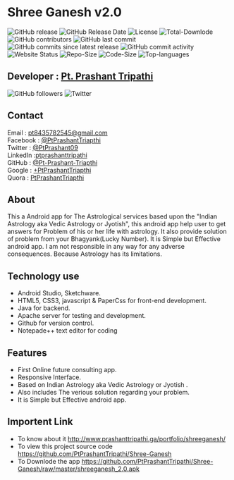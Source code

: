 
# Shree Ganesh v2.0

![GitHub release](https://img.shields.io/github/release/PtPrashantTripathi/Shree-Ganesh.svg)
![GitHub Release Date](https://img.shields.io/github/release-date/PtPrashantTripathi/Shree-Ganesh.svg)
![License](https://img.shields.io/github/license/PtPrashantTripathi/Shree-Ganesh.svg)
![Total-Downlode](https://img.shields.io/github/downloads/PtPrashantTripathi/Shree-Ganesh/total.svg)
![GitHub contributors](https://img.shields.io/github/contributors/PtPrashantTripathi/Shree-Ganesh.svg?color=0&logo=git&logoColor=orange)
![GitHub last commit](https://img.shields.io/github/last-commit/PtPrashantTripathi/Shree-Ganesh.svg)
![GitHub commits since latest release](https://img.shields.io/github/commits-since/PtPrashantTripathi/Shree-Ganesh/v2.0.svg)
![GitHub commit activity](https://img.shields.io/github/commit-activity/w/PtPrashantTripathi/Shree-Ganesh.svg)
![Website Status](https://img.shields.io/website/http/Prashanttripathi.ga.svg?down_message=Down&up_message=Online)
![Repo-Size](https://img.shields.io/github/repo-size/PtPrashantTripathi/Shree-Ganesh.svg)
![Code-Size](https://img.shields.io/github/languages/code-size/PtPrashantTripathi/Shree-Ganesh.svg)
![Top-languages](https://img.shields.io/github/languages/top/PtPrashantTripathi/Shree-Ganesh.svg?color=Blue&logo=java)

## Developer : [Pt. Prashant Tripathi](http://Prashanttripathi.ga)
![GitHub followers](https://img.shields.io/github/followers/PtPrashantTripathi.svg?label=Follow%20%40PtPrashantTripathi&logo=github&style=social)
![Twitter](https://img.shields.io/twitter/follow/PtPrashant09.svg?style=social)

## Contact
Email : [pt8435782545@gmail.com](mailto:pt8435782545@gmail.com)<br>
Facebook : [@PtPrashantTriapthi](https://www.facebook.com/PtPrashantTripathi) <br>
Twitter : [@PtPrashant09](https://twitter.com/intent/follow?screen_name=ptprashant09) <br>
LinkedIn :[ptprashanttripathi](https://www.linkedin.com/in/ptprashanttripathi/)<br>
GitHub :  [@Pt-Prashant-Triapthi](https://github.com/Pt-Prashant-Tripathi)<br>
Google : [+PtPrashantTriapthi](https://plus.google.com/u/0/117932919291115315316)<br>
Quora : [PtPrashantTriapthi](https://www.quora.com/profile/Pt-Prashant-Tripathi)<br>
                                

## About

This a Android app for The Astrological services based upon the "Indian Astrology aka Vedic Astrology or Jyotish", this android app help user to  get answers for Problem of his or her life with astrology. It also provide solution of problem from your Bhagyank(Lucky Number).  It is Simple but Effective android app. I am not responsible in any way for any adverse consequences.  Because Astrology has its limitations.  

## Technology use

-  Android Studio, Sketchware.
- HTML5, CSS3, javascript & PaperCss for front-end development.
- Java for backend.
- Apache server for testing and development.
- Github for version control.
- Notepade++ text editor for coding

## Features

- First Online future consulting app.
- Responsive Interface.
- Based on Indian Astrology aka Vedic Astrology or Jyotish .
- Also includes The verious solution regarding your problem.
- It is Simple but Effective android app.

## Importent Link 

- To know about it http://www.prashanttripathi.ga/portfolio/shreeganesh/
- To view this project source code https://github.com/PtPrashantTripathi/Shree-Ganesh
- To Downlode the app https://github.com/PtPrashantTripathi/Shree-Ganesh/raw/master/shreeganesh_2.0.apk
